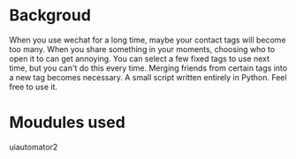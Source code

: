 # Backgroud
When you use wechat for a long time, maybe your contact tags will become too many. When you share something in your moments, choosing who to open it to can get annoying. You can select a few fixed tags to use next time, but you can't do this every time. 
Merging friends from certain tags into a new tag becomes necessary.
A small script written entirely in Python. Feel free to use it.

# Moudules used
uiautomator2
